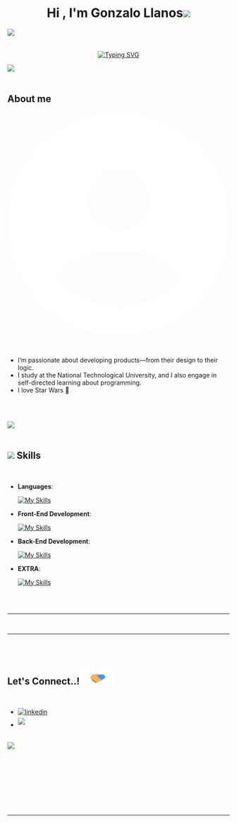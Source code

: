 
<h1 align="center"><b>Hi , I'm Gonzalo Llanos</b><img src="https://media.giphy.com/media/hvRJCLFzcasrR4ia7z/giphy.gif" width="35"></h1>
<!--  -->
<img src="https://user-images.githubusercontent.com/73097560/115834477-dbab4500-a447-11eb-908a-139a6edaec5c.gif"><br><br>

<p align="center">
  <a href="https://git.io/typing-svg"><img src="https://readme-typing-svg.herokuapp.com?font=Montserrat&weight=600&size=30&pause=1000&color=824CF7&width=435&lines=Computer+science+student+%F0%9F%93%9A+%F0%9F%92%BB;Front+End+Developer+%F0%9F%91%A8%F0%9F%8F%BD%E2%80%8D%F0%9F%92%BB;UX%2FUI+designer+%F0%9F%91%A8%F0%9F%8F%BD%E2%80%8D%F0%9F%8E%A8" alt="Typing SVG" /></a>
</p>

<img src="https://user-images.githubusercontent.com/73097560/115834477-dbab4500-a447-11eb-908a-139a6edaec5c.gif"><br><br>



	
## <picture><i class="fa-solid fa-circle-user"></i></picture> **About me**

<picture> <svg xmlns="http://www.w3.org/2000/svg" viewBox="0 0 512 512"><!--!Font Awesome Free 6.6.0 by @fontawesome - https://fontawesome.com License - https://fontawesome.com/license/free Copyright 2024 Fonticons, Inc.--><path fill="#ffffff" d="M399 384.2C376.9 345.8 335.4 320 288 320l-64 0c-47.4 0-88.9 25.8-111 64.2c35.2 39.2 86.2 63.8 143 63.8s107.8-24.7 143-63.8zM0 256a256 256 0 1 1 512 0A256 256 0 1 1 0 256zm256 16a72 72 0 1 0 0-144 72 72 0 1 0 0 144z"/></svg></picture>

<br>

- I’m passionate about developing products—from their design to their logic.
- I study at the National Technological University, and I also engage in self-directed learning about programming.
- I love Star Wars 🚀

<br><br>

<img src="https://user-images.githubusercontent.com/73097560/115834477-dbab4500-a447-11eb-908a-139a6edaec5c.gif"><br><br>

## <img src="https://media2.giphy.com/media/QssGEmpkyEOhBCb7e1/giphy.gif?cid=ecf05e47a0n3gi1bfqntqmob8g9aid1oyj2wr3ds3mg700bl&rid=giphy.gif" width ="25"><b> Skills</b>
<br>

<p align="center">

- **Languages**:

	[![My Skills](https://skillicons.dev/icons?i=js,c)](https://skillicons.dev)
   
    
- **Front-End Development**:

	[![My Skills](https://skillicons.dev/icons?i=html,css,react,bootstrap,sass,tailwind,vite)](https://skillicons.dev)
  

- **Back-End Development**:

 	[![My Skills](https://skillicons.dev/icons?i=nodejs,mysql,mongodb,postman,npm,firebase)](https://skillicons.dev)
  

- **EXTRA**:

	 [![My Skills](https://skillicons.dev/icons?i=ai,xd,ps,figma,netlify,git)](https://skillicons.dev)
    
</p>

<br>
<br>

-----

<br>

-----

<br>
<br>

## <b> Let's Connect..!</b><img src="https://github.com/0xAbdulKhalid/0xAbdulKhalid/raw/main/assets/mdImages/handshake.gif" width ="80">
<br>
<div align='left'>

<ul>

<li>
<a href="https://www.linkedin.com/in/gonzalo-emanuel-llanos-9a6b3b219/" target="_blank">
<img src="https://img.shields.io/badge/linkedin:  0GonzaloEmanuelLlanos-%2300acee.svg?color=405DE6&style=for-the-badge&logo=linkedin&logoColor=white" alt=linkedin style="margin-bottom: 5px;"/>
</a>
</li>


<li>
<a href="mailto:0xabdulkhalid@gmail.com" target="_blank">
<img src="https://img.shields.io/badge/gmail:  0xabdulkhalid-%23EA4335.svg?style=for-the-badge&logo=gmail&logoColor=white" t=mail style="margin-bottom: 5px;" />
</a>
</li>
	
</ul>
</div>

<br>
<img src="https://user-images.githubusercontent.com/73097560/115834477-dbab4500-a447-11eb-908a-139a6edaec5c.gif">
<br>
<br>
<br>

<div align='center'>

## <b> </b>

</div>
<br>
<br>
<br>
<br>

---

<br>
